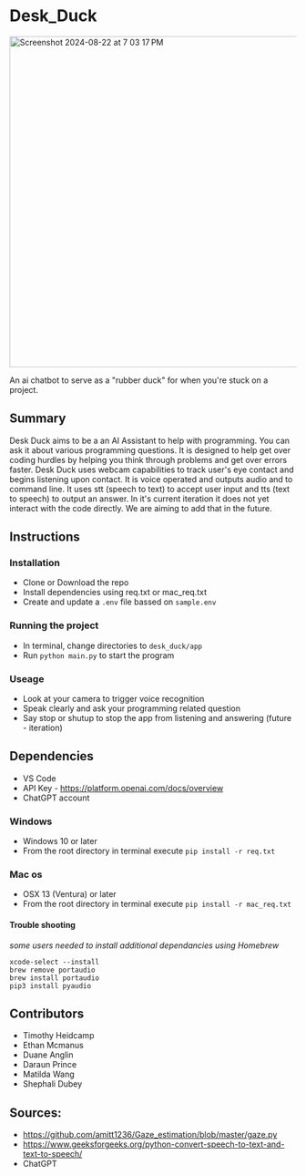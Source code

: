 # Desk_Duck

<img width="581" alt="Screenshot 2024-08-22 at 7 03 17 PM" src="https://github.com/user-attachments/assets/58215b06-403e-4dd9-aa21-2d56e7787d67">

An ai chatbot to serve as a "rubber duck" for when you're stuck on a project.

## Summary

Desk Duck aims to be a an AI Assistant to help with programming. You can ask it about various programming questions. It is designed to help get over coding hurdles by helping you think through problems and get over errors faster.  Desk Duck uses webcam capabilities to track user's eye contact and begins listening upon contact. It is voice operated and outputs audio and to command line. It uses stt (speech to text) to accept user input and tts (text to speech) to output an answer. In it's current iteration it does not yet interact with the code directly. We are aiming to add that in the future.

## Instructions

### Installation

- Clone or Download the repo
- Install dependencies using req.txt or mac_req.txt
- Create and update a `.env` file bassed on `sample.env`

### Running the project

- In terminal, change directories to `desk_duck/app`
- Run `python main.py` to start the program

### Useage

- Look at your camera to trigger voice recognition
- Speak clearly and ask your programming related question
- Say stop or shutup to stop the app from listening and answering (future - iteration)

## Dependencies

- VS Code
- API Key - https://platform.openai.com/docs/overview
- ChatGPT account

### Windows

- Windows 10 or later
- From the root directory in terminal execute `pip install -r req.txt`

### Mac os

- OSX 13 (Ventura) or later
- From the root directory in terminal execute `pip install -r mac_req.txt`
#### Trouble shooting

*some users needed to install additional dependancies using Homebrew*

```
xcode-select --install
brew remove portaudio
brew install portaudio
pip3 install pyaudio
```

## Contributors

- Timothy Heidcamp
- Ethan Mcmanus
- Duane Anglin
- Daraun Prince
- Matilda Wang
- Shephali Dubey

## Sources:
- https://github.com/amitt1236/Gaze_estimation/blob/master/gaze.py
- https://www.geeksforgeeks.org/python-convert-speech-to-text-and-text-to-speech/
- ChatGPT

